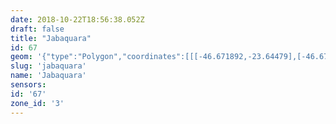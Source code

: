 ```yaml
---
date: 2018-10-22T18:56:38.052Z
draft: false
title: "Jabaquara"
id: 67
geom: '{"type":"Polygon","coordinates":[[[-46.671892,-23.64479],[-46.671884,-23.644922],[-46.670648,-23.647168],[-46.670409,-23.64798],[-46.670164,-23.648453],[-46.669969,-23.649139],[-46.670011,-23.649373],[-46.669673,-23.650445],[-46.669557,-23.650544],[-46.669487,-23.650527],[-46.669391,-23.650683],[-46.669241,-23.651751],[-46.66893,-23.652694],[-46.668761,-23.653023],[-46.668228,-23.653666],[-46.667196,-23.65443],[-46.666332,-23.655501],[-46.663453,-23.65851],[-46.663139,-23.659186],[-46.663052,-23.659549],[-46.663053,-23.660281],[-46.662836,-23.660969],[-46.661132,-23.663229],[-46.660649,-23.663731],[-46.660194,-23.664093],[-46.659608,-23.664389],[-46.659395,-23.66397],[-46.659309,-23.663065],[-46.658277,-23.663177],[-46.656097,-23.664297],[-46.654671,-23.664945],[-46.653389,-23.666106],[-46.652024,-23.666712],[-46.651698,-23.667096],[-46.651247,-23.667495],[-46.650752,-23.667595],[-46.650194,-23.66754],[-46.649435,-23.667877],[-46.649143,-23.667559],[-46.648929,-23.667464],[-46.648672,-23.667484],[-46.648226,-23.667696],[-46.645698,-23.669257],[-46.645119,-23.670118],[-46.644255,-23.671589],[-46.643394,-23.670953],[-46.642827,-23.671627],[-46.642575,-23.671769],[-46.642339,-23.671776],[-46.641391,-23.671413],[-46.637985,-23.672331],[-46.636599,-23.672885],[-46.635421,-23.673533],[-46.634724,-23.674524],[-46.633731,-23.675161],[-46.633363,-23.674955],[-46.632689,-23.674439],[-46.632584,-23.674248],[-46.632694,-23.673902],[-46.632611,-23.673742],[-46.632194,-23.673599],[-46.631744,-23.673713],[-46.631569,-23.673704],[-46.631113,-23.673207],[-46.630655,-23.672907],[-46.630415,-23.672434],[-46.630547,-23.672334],[-46.631055,-23.671543],[-46.631677,-23.670215],[-46.632175,-23.668444],[-46.632348,-23.667339],[-46.631934,-23.667089],[-46.631688,-23.666833],[-46.631441,-23.666439],[-46.630857,-23.665913],[-46.629739,-23.665454],[-46.629662,-23.665205],[-46.629933,-23.664484],[-46.630344,-23.66403],[-46.631021,-23.662793],[-46.631588,-23.662009],[-46.632257,-23.661228],[-46.632498,-23.661008],[-46.632684,-23.660929],[-46.632827,-23.660077],[-46.633036,-23.659919],[-46.633295,-23.660001],[-46.633837,-23.654857],[-46.633882,-23.653767],[-46.633804,-23.652909],[-46.631389,-23.653553],[-46.63109,-23.653486],[-46.630926,-23.653187],[-46.630811,-23.652699],[-46.630689,-23.65122],[-46.63056,-23.651049],[-46.630467,-23.650425],[-46.6304,-23.649149],[-46.628791,-23.649162],[-46.628475,-23.649396],[-46.62832,-23.649432],[-46.62657,-23.649499],[-46.626606,-23.649617],[-46.626286,-23.649681],[-46.626297,-23.649823],[-46.62574,-23.649957],[-46.625551,-23.649657],[-46.62553,-23.649247],[-46.625097,-23.648555],[-46.624716,-23.648655],[-46.62472,-23.647435],[-46.625015,-23.646784],[-46.626144,-23.645271],[-46.62626,-23.644564],[-46.626785,-23.643294],[-46.626871,-23.642359],[-46.627462,-23.641056],[-46.627467,-23.639171],[-46.627398,-23.638447],[-46.628308,-23.638855],[-46.629203,-23.638669],[-46.629443,-23.638555],[-46.629857,-23.638582],[-46.63022,-23.638792],[-46.629644,-23.629335],[-46.633172,-23.629816],[-46.634296,-23.629891],[-46.63528,-23.629887],[-46.640238,-23.62937],[-46.641545,-23.629438],[-46.642069,-23.62959],[-46.64264,-23.629856],[-46.64311,-23.630177],[-46.643273,-23.630406],[-46.644108,-23.630868],[-46.644778,-23.630968],[-46.645378,-23.630818],[-46.646436,-23.631934],[-46.646645,-23.631838],[-46.646983,-23.630966],[-46.647601,-23.630199],[-46.647566,-23.63046],[-46.649953,-23.631837],[-46.65013,-23.633383],[-46.649369,-23.634451],[-46.649677,-23.634651],[-46.649095,-23.635647],[-46.649899,-23.635799],[-46.65027,-23.635939],[-46.650212,-23.636598],[-46.650101,-23.63671],[-46.651147,-23.638847],[-46.651753,-23.639629],[-46.652449,-23.639699],[-46.653134,-23.639869],[-46.654509,-23.640693],[-46.656244,-23.640765],[-46.656524,-23.640846],[-46.656872,-23.641082],[-46.658548,-23.642759],[-46.658744,-23.642827],[-46.659707,-23.641408],[-46.660023,-23.640826],[-46.660203,-23.639674],[-46.660904,-23.638986],[-46.662384,-23.638168],[-46.664434,-23.640342],[-46.666225,-23.641819],[-46.666252,-23.641949],[-46.667786,-23.642362],[-46.667857,-23.642453],[-46.667716,-23.643007],[-46.669977,-23.643505],[-46.670777,-23.644072],[-46.671052,-23.644602],[-46.671892,-23.64479]]]}'
slug: 'jabaquara'
name: 'Jabaquara'
sensors:
id: '67'
zone_id: '3'
---
```

		